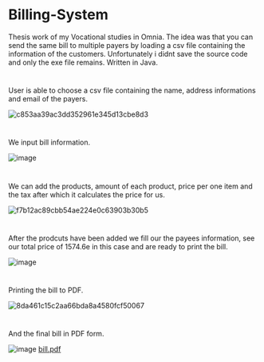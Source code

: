 # Billing-System
Thesis work of my Vocational studies in Omnia. 
The idea was that you can send the same bill to multiple payers by loading a csv file containing the information of the customers.
Unfortunately i didnt save the source code and only the exe file remains. 
Written in Java.
# 
User is able to choose a csv file containing the name, address informations and email of the payers.


![c853aa39ac3dd352961e345d13cbe8d3](https://user-images.githubusercontent.com/47556122/213909775-3e47b9e3-4326-43d9-bac5-d9b1ac664348.gif)
#
We input bill information.

![image](https://user-images.githubusercontent.com/47556122/213910983-91d14599-5f1a-4ffd-8078-33df62ce001a.png)
#
We can add the products, amount of each product, price per one item and the tax after which it calculates the price for us.

![f7b12ac89cbb54ae224e0c63903b30b5](https://user-images.githubusercontent.com/47556122/213910228-9b08ee94-6190-4ea5-825e-5774434f6041.gif)
#
After the prodcuts have been added we fill our the payees information, see our total price of 1574.6e in this case and are ready to print the bill.

![image](https://user-images.githubusercontent.com/47556122/213910721-8f6fb176-8b39-4ba6-b96e-6d50c65536ac.png)
#
Printing the bill to PDF.

![8da461c15c2aa66bda8a4580fcf50067](https://user-images.githubusercontent.com/47556122/213911219-7dabb666-fa97-41c0-8f02-869a37699b78.gif)
#
And the final bill in PDF form.

![image](https://user-images.githubusercontent.com/47556122/213911282-8e2b49f8-b523-48d1-a624-c435ec068480.png)
[bill.pdf](https://github.com/JarvensivuS/Billing-System/files/10474167/bill.pdf)
